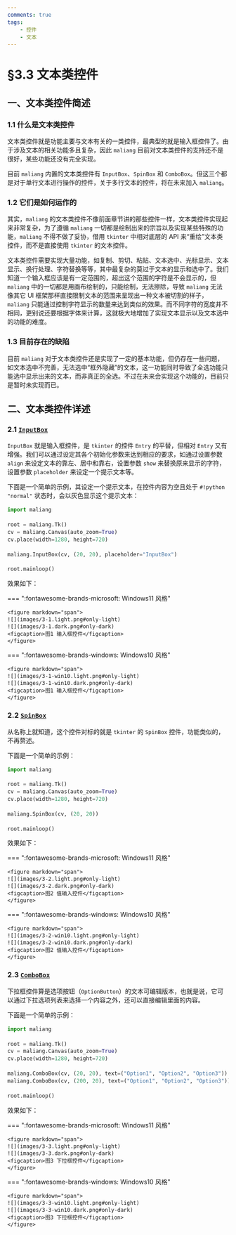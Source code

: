```yaml
---
comments: true
tags:
    - 控件
    - 文本
---
```


# §3.3 文本类控件

## 一、文本类控件简述

### 1.1 什么是文本类控件

文本类控件就是功能主要与文本有关的一类控件，最典型的就是输入框控件了。由于涉及文本的相关功能多且复杂，因此 `maliang` 目前对文本类控件的支持还不是很好，某些功能还没有完全实现。

目前 `maliang` 内置的文本类控件有 `InputBox`、`SpinBox` 和 `ComboBox`。但这三个都是对于单行文本进行操作的控件，关于多行文本的控件，将在未来加入 `maliang`。

### 1.2 它们是如何运作的

其实，`maliang` 的文本类控件不像前面章节讲的那些控件一样，文本类控件实现起来非常复杂，为了遵循 `maliang` 一切都是绘制出来的宗旨以及实现某些特殊的功能，`maliang` 不得不做了妥协，借用 `tkinter` 中相对底层的 API 来“重绘”文本类控件，而不是直接使用 `tkinter` 的文本控件。

文本类控件需要实现大量功能，如复制、剪切、粘贴、文本选中、光标显示、文本显示、换行处理、字符替换等等，其中最复杂的莫过于文本的显示和选中了。我们知道一个输入框应该是有一定范围的，超出这个范围的字符是不会显示的，但 `maliang` 中的一切都是用画布绘制的，只能绘制，无法擦除，导致 `maliang` 无法像其它 UI 框架那样直接限制文本的范围来呈现出一种文本被切割的样子，`maliang` 只能通过控制字符显示的数量来达到类似的效果。而不同字符的宽度并不相同，更别说还要根据字体来计算，这就极大地增加了实现文本显示以及文本选中的功能的难度。

### 1.3 目前存在的缺陷

目前 `maliang` 对于文本类控件还是实现了一定的基本功能，但仍存在一些问题，如文本选中不完善，无法选中“框外隐藏”的文本，这一功能同时导致了全选功能只能选中显示出来的文本，而非真正的全选。不过在未来会实现这个功能的，目前只是暂时未实现而已。

## 二、文本类控件详述

### 2.1 [`InputBox`](../../documents/standard/widgets.md#inputbox)

`InputBox` 就是输入框控件，是 `tkinter` 的控件 `Entry` 的平替，但相对 `Entry` 又有增强。我们可以通过设定其各个初始化参数来达到相应的要求，如通过设置参数 `align` 来设定文本的靠左、居中和靠右，设置参数 `show` 来替换原来显示的字符，设置参数 `placeholder` 来设定一个提示文本等。

下面是一个简单的示例，其设定一个提示文本，在控件内容为空且处于 `#!python "normal"` 状态时，会以灰色显示这个提示文本：

```python hl_lines="7"
import maliang

root = maliang.Tk()
cv = maliang.Canvas(auto_zoom=True)
cv.place(width=1280, height=720)

maliang.InputBox(cv, (20, 20), placeholder="InputBox")

root.mainloop()
```

效果如下：

=== ":fontawesome-brands-microsoft: Windows11 风格"

    <figure markdown="span">
    ![](images/3-1.light.png#only-light)
    ![](images/3-1.dark.png#only-dark)
    <figcaption>图1 输入框控件</figcaption>
    </figure>

=== ":fontawesome-brands-windows: Windows10 风格"

    <figure markdown="span">
    ![](images/3-1-win10.light.png#only-light)
    ![](images/3-1-win10.dark.png#only-dark)
    <figcaption>图1 输入框控件</figcaption>
    </figure>

### 2.2 [`SpinBox`](../../documents/standard/widgets.md#spinbox)

从名称上就知道，这个控件对标的就是 `tkinter` 的 `SpinBox` 控件，功能类似的，不再赘述。

下面是一个简单的示例：

```python hl_lines="7"
import maliang

root = maliang.Tk()
cv = maliang.Canvas(auto_zoom=True)
cv.place(width=1280, height=720)

maliang.SpinBox(cv, (20, 20))

root.mainloop()
```

效果如下：

=== ":fontawesome-brands-microsoft: Windows11 风格"

    <figure markdown="span">
    ![](images/3-2.light.png#only-light)
    ![](images/3-2.dark.png#only-dark)
    <figcaption>图2 值输入控件</figcaption>
    </figure>

=== ":fontawesome-brands-windows: Windows10 风格"

    <figure markdown="span">
    ![](images/3-2-win10.light.png#only-light)
    ![](images/3-2-win10.dark.png#only-dark)
    <figcaption>图2 值输入控件</figcaption>
    </figure>

### 2.3 [`ComboBox`](../../documents/standard/widgets.md#combobox)

下拉框控件算是选项按钮（`OptionButton`）的文本可编辑版本，也就是说，它可以通过下拉选项列表来选择一个内容之外，还可以直接编辑里面的内容。

下面是一个简单的示例：

```python hl_lines="7-8"
import maliang

root = maliang.Tk()
cv = maliang.Canvas(auto_zoom=True)
cv.place(width=1280, height=720)

maliang.ComboBox(cv, (20, 20), text=("Option1", "Option2", "Option3"))
maliang.ComboBox(cv, (200, 20), text=("Option1", "Option2", "Option3"))

root.mainloop()
```

效果如下：

=== ":fontawesome-brands-microsoft: Windows11 风格"

    <figure markdown="span">
    ![](images/3-3.light.png#only-light)
    ![](images/3-3.dark.png#only-dark)
    <figcaption>图3 下拉框控件</figcaption>
    </figure>

=== ":fontawesome-brands-windows: Windows10 风格"

    <figure markdown="span">
    ![](images/3-3-win10.light.png#only-light)
    ![](images/3-3-win10.dark.png#only-dark)
    <figcaption>图3 下拉框控件</figcaption>
    </figure>
